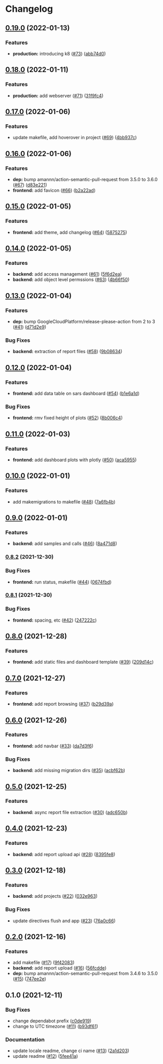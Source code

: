 # Changelog

## [0.19.0](https://github.com/thomasbtf/sars-dashboard/compare/v0.18.0...v0.19.0) (2022-01-13)


### Features

* **production:** introducing k8 ([#73](https://github.com/thomasbtf/sars-dashboard/issues/73)) ([abb74d0](https://github.com/thomasbtf/sars-dashboard/commit/abb74d01ef72120442ee89c087935756618ce5a0))

## [0.18.0](https://github.com/thomasbtf/sars-dashboard/compare/v0.17.0...v0.18.0) (2022-01-11)


### Features

* **production:** add webserver ([#71](https://github.com/thomasbtf/sars-dashboard/issues/71)) ([31f9fc4](https://github.com/thomasbtf/sars-dashboard/commit/31f9fc4ba085472977873fded5cb504466b7f1cc))

## [0.17.0](https://github.com/thomasbtf/sars-dashboard/compare/v0.16.0...v0.17.0) (2022-01-06)


### Features

* update makefile, add hoverover in project ([#69](https://github.com/thomasbtf/sars-dashboard/issues/69)) ([4bb937c](https://github.com/thomasbtf/sars-dashboard/commit/4bb937c8a944362bc64abb376bc451c4c1b7c2c9))

## [0.16.0](https://github.com/thomasbtf/sars-dashboard/compare/v0.15.0...v0.16.0) (2022-01-06)


### Features

* **dep:** bump amannn/action-semantic-pull-request from 3.5.0 to 3.6.0 ([#67](https://github.com/thomasbtf/sars-dashboard/issues/67)) ([d83e221](https://github.com/thomasbtf/sars-dashboard/commit/d83e221f48a0e63f75c40e8ca564950e34025e64))
* **frontend:** add favicon ([#66](https://github.com/thomasbtf/sars-dashboard/issues/66)) ([b2a22ad](https://github.com/thomasbtf/sars-dashboard/commit/b2a22ada84761020dd36c377fb23b41b7d66ed64))

## [0.15.0](https://github.com/thomasbtf/sars-dashboard/compare/v0.14.0...v0.15.0) (2022-01-05)


### Features

* **frontend:** add theme, add changelog ([#64](https://github.com/thomasbtf/sars-dashboard/issues/64)) ([5875275](https://github.com/thomasbtf/sars-dashboard/commit/587527505841de5ec45db1a3559860e7e00e464b))

## [0.14.0](https://github.com/thomasbtf/sars-dashboard/compare/v0.13.0...v0.14.0) (2022-01-05)


### Features

* **backend:** add access management ([#61](https://github.com/thomasbtf/sars-dashboard/issues/61)) ([5f6d2ea](https://github.com/thomasbtf/sars-dashboard/commit/5f6d2eab76bcbb08bb4a44eb89def05450b97d54))
* **backend:** add object level permssions ([#63](https://github.com/thomasbtf/sars-dashboard/issues/63)) ([4b66f50](https://github.com/thomasbtf/sars-dashboard/commit/4b66f50b650fbb814539c57263f41e7b677a23a7))

## [0.13.0](https://github.com/thomasbtf/sars-dashboard/compare/v0.12.0...v0.13.0) (2022-01-04)


### Features

* **dep:** bump GoogleCloudPlatform/release-please-action from 2 to 3 ([#41](https://github.com/thomasbtf/sars-dashboard/issues/41)) ([d71d2e9](https://github.com/thomasbtf/sars-dashboard/commit/d71d2e94a12de4e0f5fede6d8bb994c8412064ed))


### Bug Fixes

* **backend:** extraction of report files ([#58](https://github.com/thomasbtf/sars-dashboard/issues/58)) ([9b08634](https://github.com/thomasbtf/sars-dashboard/commit/9b086348362027b936140c8ac4c2ae2fd0712d42))

## [0.12.0](https://www.github.com/thomasbtf/sars-dashboard/compare/v0.11.0...v0.12.0) (2022-01-04)


### Features

* **frontend:** add data table on sars dashboard ([#54](https://www.github.com/thomasbtf/sars-dashboard/issues/54)) ([b1e6a1d](https://www.github.com/thomasbtf/sars-dashboard/commit/b1e6a1d20ed6c7d282ea6b06a45f0d2a97182c2f))


### Bug Fixes

* **frontend:** rmv fixed height of plots ([#52](https://www.github.com/thomasbtf/sars-dashboard/issues/52)) ([8b006c4](https://www.github.com/thomasbtf/sars-dashboard/commit/8b006c41a25fcdc8aa48d7291d16b9755430e542))

## [0.11.0](https://www.github.com/thomasbtf/sars-dashboard/compare/v0.10.0...v0.11.0) (2022-01-03)


### Features

* **frontend:** add dashboard plots with plotly ([#50](https://www.github.com/thomasbtf/sars-dashboard/issues/50)) ([aca5955](https://www.github.com/thomasbtf/sars-dashboard/commit/aca5955fb9609e4e66013e4f19afef16503e3f11))

## [0.10.0](https://www.github.com/thomasbtf/sars-dashboard/compare/v0.9.0...v0.10.0) (2022-01-01)


### Features

* add makemigrations to makefile ([#48](https://www.github.com/thomasbtf/sars-dashboard/issues/48)) ([7a6fb4b](https://www.github.com/thomasbtf/sars-dashboard/commit/7a6fb4be773990cefe3f55f1df827a48f991ec20))

## [0.9.0](https://www.github.com/thomasbtf/sars-dashboard/compare/v0.8.2...v0.9.0) (2022-01-01)


### Features

* **backend:** add samples and calls ([#46](https://www.github.com/thomasbtf/sars-dashboard/issues/46)) ([8a471d8](https://www.github.com/thomasbtf/sars-dashboard/commit/8a471d8ddd9e62b4e0c0492fc0d00c8ef5c85e8f))

### [0.8.2](https://www.github.com/thomasbtf/sars-dashboard/compare/v0.8.1...v0.8.2) (2021-12-30)


### Bug Fixes

* **frontend:** run status, makefile ([#44](https://www.github.com/thomasbtf/sars-dashboard/issues/44)) ([0674fbd](https://www.github.com/thomasbtf/sars-dashboard/commit/0674fbd31c968bb949f4c3c88612881f4150ed77))

### [0.8.1](https://www.github.com/thomasbtf/sars-dashboard/compare/v0.8.0...v0.8.1) (2021-12-30)


### Bug Fixes

* **frontend:** spacing, etc ([#42](https://www.github.com/thomasbtf/sars-dashboard/issues/42)) ([247222c](https://www.github.com/thomasbtf/sars-dashboard/commit/247222c7bfe7ab62653d29897dde54189102dbe2))

## [0.8.0](https://www.github.com/thomasbtf/sars-dashboard/compare/v0.7.0...v0.8.0) (2021-12-28)


### Features

* **frontend:** add static files and dashboard template ([#39](https://www.github.com/thomasbtf/sars-dashboard/issues/39)) ([209d14c](https://www.github.com/thomasbtf/sars-dashboard/commit/209d14ca54ed7e357b02cf8b7e2e84192da94e9e))

## [0.7.0](https://www.github.com/thomasbtf/sars-dashboard/compare/v0.6.0...v0.7.0) (2021-12-27)


### Features

* **frontend:** add report browsing ([#37](https://www.github.com/thomasbtf/sars-dashboard/issues/37)) ([b29d39a](https://www.github.com/thomasbtf/sars-dashboard/commit/b29d39a7ebf2a6e8830455c6f68d1d296fc20e69))

## [0.6.0](https://www.github.com/thomasbtf/sars-dashboard/compare/v0.5.0...v0.6.0) (2021-12-26)


### Features

* **frontend:** add navbar ([#33](https://www.github.com/thomasbtf/sars-dashboard/issues/33)) ([da7d3f6](https://www.github.com/thomasbtf/sars-dashboard/commit/da7d3f6d08096cfc1490c2784537124476f85279))


### Bug Fixes

* **backend:** add missing migration dirs ([#35](https://www.github.com/thomasbtf/sars-dashboard/issues/35)) ([acbf62b](https://www.github.com/thomasbtf/sars-dashboard/commit/acbf62b91c6a227eadf85e578412985f2efcfe6f))

## [0.5.0](https://www.github.com/thomasbtf/sars-dashboard/compare/v0.4.0...v0.5.0) (2021-12-25)


### Features

* **backend:** async report file extraction ([#30](https://www.github.com/thomasbtf/sars-dashboard/issues/30)) ([adc650b](https://www.github.com/thomasbtf/sars-dashboard/commit/adc650bd03dd00360bbba5db5b1739f31a087ef9))

## [0.4.0](https://www.github.com/thomasbtf/sars-dashboard/compare/v0.3.0...v0.4.0) (2021-12-23)


### Features

* **backend:** add report upload api ([#28](https://www.github.com/thomasbtf/sars-dashboard/issues/28)) ([8395fe8](https://www.github.com/thomasbtf/sars-dashboard/commit/8395fe82dca9b8dad511e3101d4386f2041f2c79))

## [0.3.0](https://www.github.com/thomasbtf/sars-dashboard/compare/v0.2.0...v0.3.0) (2021-12-18)


### Features

* **backend:** add projects ([#22](https://www.github.com/thomasbtf/sars-dashboard/issues/22)) ([032e963](https://www.github.com/thomasbtf/sars-dashboard/commit/032e963dc87f5ac1dfd631905b905526cf7eec68))


### Bug Fixes

* update directives flush and app ([#23](https://www.github.com/thomasbtf/sars-dashboard/issues/23)) ([76a0c66](https://www.github.com/thomasbtf/sars-dashboard/commit/76a0c6665e1ed7b34123190658b8976f753f4462))

## [0.2.0](https://www.github.com/thomasbtf/sars-dashboard/compare/v0.1.0...v0.2.0) (2021-12-16)


### Features

* add makefile ([#17](https://www.github.com/thomasbtf/sars-dashboard/issues/17)) ([9f42083](https://www.github.com/thomasbtf/sars-dashboard/commit/9f42083bdcdc46ef2cdb406b4fbd288eae77e66b))
* **backend:** add report upload ([#16](https://www.github.com/thomasbtf/sars-dashboard/issues/16)) ([56fcdde](https://www.github.com/thomasbtf/sars-dashboard/commit/56fcddee54862864efe31e6b1f0f7ee5b3d7c8ca))
* **dep:** bump amannn/action-semantic-pull-request from 3.4.6 to 3.5.0 ([#15](https://www.github.com/thomasbtf/sars-dashboard/issues/15)) ([747ee2e](https://www.github.com/thomasbtf/sars-dashboard/commit/747ee2eed679358fb23b6f67c0f27540efaaf36a))

## 0.1.0 (2021-12-11)


### Bug Fixes

* change dependabot prefix ([c0de919](https://www.github.com/thomasbtf/sars-dashboard/commit/c0de9197636828ea97719d4306998d071f236e8d))
* change to UTC timezone ([#11](https://www.github.com/thomasbtf/sars-dashboard/issues/11)) ([b93df61](https://www.github.com/thomasbtf/sars-dashboard/commit/b93df618aebcb5b2e6671f0cccd356a2fa94f86e))


### Documentation

* update locale readme, change ci name ([#13](https://www.github.com/thomasbtf/sars-dashboard/issues/13)) ([2a1d203](https://www.github.com/thomasbtf/sars-dashboard/commit/2a1d203816d4093680b81c1a15662bd68359171d))
* update readme ([#12](https://www.github.com/thomasbtf/sars-dashboard/issues/12)) ([5fee41a](https://www.github.com/thomasbtf/sars-dashboard/commit/5fee41ab0ffee80ccabd496fdec0afc2c82deff3))
